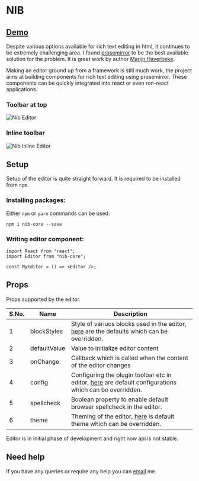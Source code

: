 # NIB

## [Demo](https://jpuri.github.io/Nib/)

Despite various options available for rich text editing in html, it continues to be extremely challenging area. I found [prosemirror](http://prosemirror.net) to be the best available solution for the problem. It is great work by author [Marijn Haverbeke](http://marijnhaverbeke.nl/).

Making an editor ground up from a framework is still much work, the project aims at building components for rich text editing using prosemirror. These components can be quickly integrated into react or even ron-react applications.

### Toolbar at top

![Nib Editor](https://i.imgur.com/V522Vb1.png)

### Inline toolbar

![Nib Inline Editor](https://i.imgur.com/Gt0IT2R.png)

## Setup

Setup of the editor is quite straight forward. It is required to be installed from `npm`.

### Installing packages:

Either `npm` or `yarn` commands can be used.

```
npm i nib-core --save
```

### Writing editor component:

```
import React from "react";
import Editor from "nib-core";

const MyEditor = () => <Editor />;
```

## Props

Props supported by the editor.

| S.No. | Name         | Description                                                                                                                                                                                  |
| ----- | ------------ | -------------------------------------------------------------------------------------------------------------------------------------------------------------------------------------------- |
| 1     | blockStyles  | Style of variuos blocks used in the editor, [here](https://github.com/jpuri/Nib/blob/master/packages/core/src/components/Editor/blockStyles.js#L1) are the defaults which can be overridden. |
| 2     | defaultValue | Value to initialize editor content                                                                                                                                                           |
| 3     | onChange     | Callback which is called when the content of the editor changes                                                                                                                              |
| 4     | config       | Configuring the plugin toolbar etc in editor, [here](https://github.com/jpuri/Nib/blob/master/packages/core/src/common/config/index.js) are default configurations which can be overridden.  |
| 5     | spellcheck   | Boolean property to enable default browser spellcheck in the editor.                                                                                                                         |
| 6     | theme        | Theming of the editor, [here](https://github.com/jpuri/Nib/blob/master/packages/core/src/components/Editor/theme.js) is default theme which can be overridden.                               |

Editor is in initial phase of development and right now api is not stable.

## Need help

If you have any queries or require any help you can [email](mailto::jyotipuri@gmail.com) me.
